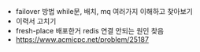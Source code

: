  + failover 방법 while문, 배치, mq 여러가지 이해하고 찾아보기   
 + 이력서 고치기   
 + fresh-place 배포한거 redis 연결 안되는 원인 찾음   
 + https://www.acmicpc.net/problem/25187

